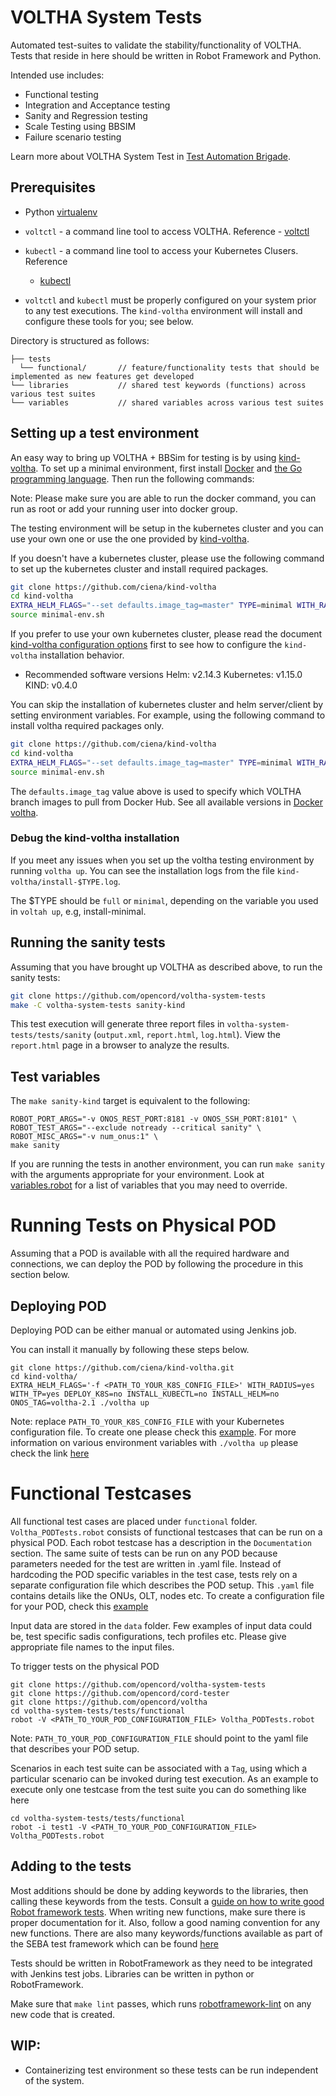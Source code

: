 # VOLTHA System Tests

Automated test-suites to validate the stability/functionality of VOLTHA. Tests
that reside in here should be written in Robot Framework and Python.

Intended use includes:

* Functional testing
* Integration and Acceptance testing
* Sanity and Regression testing
* Scale Testing using BBSIM
* Failure scenario testing

Learn more about VOLTHA System Test in [Test Automation Brigade](https://drive.google.com/drive/u/1/folders/1BzyBoEURG2pVfyYBXnWUI30uy0FfdBHA).

## Prerequisites

* Python [virtualenv](https://virtualenv.pypa.io/en/latest/)

* `voltctl` - a command line tool to access VOLTHA. Reference -
  [voltctl](https://github.com/opencord/voltctl)

* `kubectl` - a command line tool to access your Kubernetes Clusers. Reference
  - [kubectl](https://kubernetes.io/docs/reference/kubectl/kubectl/)

* `voltctl` and `kubectl` must be properly configured on your system
  prior to any test executions.  The `kind-voltha` environment will install
  and configure these tools for you; see below.

Directory is structured as follows:

```
├── tests
  └── functional/       // feature/functionality tests that should be implemented as new features get developed
└── libraries           // shared test keywords (functions) across various test suites
└── variables           // shared variables across various test suites
```

## Setting up a test environment

An easy way to bring up VOLTHA + BBSim for testing is by using
[kind-voltha](https://github.com/ciena/kind-voltha).  To set
up a minimal environment, first install [Docker](https://docs.docker.com/install/)
and [the Go programming language](https://golang.org/doc/install).
Then run the following commands:

Note: Please make sure you are able to run the docker command, you can run as root or add your running user into docker group.

The testing environment will be setup in the kubernetes cluster and you can use your own one or use the one provided by [kind-voltha](https://github.com/ciena/kind-voltha).

If you doesn't have a kubernetes cluster, please use the following command to set up the kubernetes cluster and install required packages.
```bash
git clone https://github.com/ciena/kind-voltha
cd kind-voltha
EXTRA_HELM_FLAGS="--set defaults.image_tag=master" TYPE=minimal WITH_RADIUS=y WITH_BBSIM=y INSTALL_ONOS_APPS=y CONFIG_SADIS=y ./voltha up
source minimal-env.sh
```

If you prefer to use your own kubernetes cluster, please read the document [kind-voltha configuration options](https://github.com/ciena/kind-voltha#voltha-up-configuration-options) first to see how to configure the `kind-voltha` installation behavior.

* Recommended software versions
Helm: v2.14.3
Kubernetes: v1.15.0
KIND: v0.4.0


You can skip the installation of kubernetes cluster and helm server/client by setting environment variables.
For example, using the following command to install voltha required packages only.
```bash
git clone https://github.com/ciena/kind-voltha
cd kind-voltha
EXTRA_HELM_FLAGS="--set defaults.image_tag=master" TYPE=minimal WITH_RADIUS=y WITH_BBSIM=y INSTALL_ONOS_APPS=y CONFIG_SADIS=y DEPLOY_K8S=no INSTALL_KUBECTL=no INSTALL_HELM=no ./voltha up
source minimal-env.sh
```

The `defaults.image_tag` value above is used to specify which VOLTHA
branch images to pull from Docker Hub.
See all available versions in [Docker voltha](https://hub.docker.com/u/voltha/).

### Debug the kind-voltha installation
If you meet any issues when you set up the voltha testing environment by running `voltha up`.
You can see the installation logs from the file `kind-voltha/install-$TYPE.log`.

The $TYPE should be `full` or `minimal`, depending on the variable you used in `voltah up`, e.g, install-minimal.

## Running the sanity tests

Assuming that you have brought up VOLTHA as described above,
to run the sanity tests:

```bash
git clone https://github.com/opencord/voltha-system-tests
make -C voltha-system-tests sanity-kind
```

This test execution will generate three report files in
`voltha-system-tests/tests/sanity` (`output.xml`,
`report.html`, `log.html`). View the `report.html` page in a browser
to analyze the results.

## Test variables

The `make sanity-kind` target is equivalent to the following:
```
ROBOT_PORT_ARGS="-v ONOS_REST_PORT:8181 -v ONOS_SSH_PORT:8101" \
ROBOT_TEST_ARGS="--exclude notready --critical sanity" \
ROBOT_MISC_ARGS="-v num_onus:1" \
make sanity
```
If you are running the tests in another environment, you can run `make sanity`
with the arguments appropriate for your environment.  Look at
[variables.robot](https://github.com/opencord/voltha-system-tests/blob/master/variables/variables.robot) for a list of variables that
you may need to override.

# Running Tests on Physical POD

Assuming that a POD is available with all the required hardware and connections, we can
deploy the POD by following the procedure in this section below.

## Deploying POD

Deploying POD can be either manual or automated using Jenkins job.

You can install it manually by following these steps below.

```
git clone https://github.com/ciena/kind-voltha.git
cd kind-voltha/
EXTRA_HELM_FLAGS='-f <PATH_TO_YOUR_K8S_CONFIG_FILE>' WITH_RADIUS=yes WITH_TP=yes DEPLOY_K8S=no INSTALL_KUBECTL=no INSTALL_HELM=no ONOS_TAG=voltha-2.1 ./voltha up
```
Note: replace `PATH_TO_YOUR_K8S_CONFIG_FILE` with your Kubernetes configuration file. To create one please check this [example](https://github.com/opencord/pod-configs/blob/master/kubernetes-configs/voltha/flex-ocp-cord.yml).
For more information on various environment variables with `./voltha up` please
check the link [here](https://github.com/ciena/kind-voltha/blob/master/README.md)

# Functional Testcases

All functional test cases are placed under `functional` folder.
`Voltha_PODTests.robot` consists of functional testcases that can be run on a physical POD.
Each robot testcase has a description in the `Documentation` section.
The same suite of tests can be run on any POD because parameters needed
for the test are written in .yaml file. Instead of hardcoding the POD specific
variables in the test case, tests rely on a separate configuration file which
describes the POD setup. This `.yaml` file contains details like the ONUs, OLT, nodes etc.
To create a configuration file for your POD, check this
[example](https://github.com/opencord/pod-configs/blob/master/deployment-configs/flex-ocp-cord.yaml)

Input data are stored in the `data` folder. Few examples of input data could be, test specific sadis configurations,
tech profiles etc. Please give appropriate file names to the input files.

To trigger tests on the physical POD
```
git clone https://github.com/opencord/voltha-system-tests
git clone https://github.com/opencord/cord-tester
git clone https://github.com/opencord/voltha
cd voltha-system-tests/tests/functional
robot -V <PATH_TO_YOUR_POD_CONFIGURATION_FILE> Voltha_PODTests.robot
```
Note: `PATH_TO_YOUR_POD_CONFIGURATION_FILE` should point to the yaml file that describes your POD setup.

Scenarios in each test suite can be associated with a `Tag`, using which a particular scenario can be
invoked during test execution.
As an example to execute only one testcase from the test suite you can do something like here
```
cd voltha-system-tests/tests/functional
robot -i test1 -V <PATH_TO_YOUR_POD_CONFIGURATION_FILE> Voltha_PODTests.robot
```
## Adding to the tests

Most additions should be done by adding keywords to the libraries, then
calling these keywords from the tests.  Consult a
[guide on how to write good Robot framework tests](https://github.com/robotframework/HowToWriteGoodTestCases/blob/master/HowToWriteGoodTestCases.rst).
When writing new functions, make sure there is proper documentation for it.  Also, follow a
good naming convention for any new functions.
There are also many keywords/functions available as part of the SEBA test framework which
can be found [here](https://github.com/opencord/cord-tester/tree/master/src/test/cord-api/Framework)

Tests should be written in RobotFramework as they need to be integrated with Jenkins test jobs.
Libraries can be written in python or RobotFramework.

Make sure that `make lint` passes, which runs
[robotframework-lint](https://github.com/boakley/robotframework-lint) on any
new code that is created.

## WIP:

*  Containerizing test environment so these tests can be run independent of the system.

